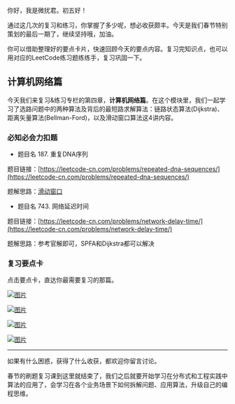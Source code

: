 你好，我是微扰君。初五好！

通过这几次的复习和练习，你掌握了多少呢，想必收获颇丰。今天是我们春节特别策划的最后一期了，继续坚持哦，加油。

你可以借助整理好的要点卡片，快速回顾今天的要点内容。复习完知识点，也可以用对应的LeetCode练习题练练手，复习巩固一下。

## 计算机网络篇

今天我们来复习&amp;练习专栏的第四章，**计算机网络篇**。在这个模块里，我们一起学习了选路问题中的两种算法及背后的最短路求解算法：链路状态算法(Dijkstra)、距离矢量算法(Bellman-Ford)，以及滑动窗口算法这4讲内容。

### 必知必会力扣题

- 题目名 187. 重复DNA序列

题目链接：[https://leetcode-cn.com/problems/repeated-dna-sequences/](https://leetcode-cn.com/problems/repeated-dna-sequences/)

题解思路：[滑动窗口](https://leetcode-cn.com/problems/repeated-dna-sequences/solution/wei-rao-li-lun-hua-dong-chuang-kou-wei-y-dosw/)

- 题目名 743. 网络延迟时间

题目链接：[https://leetcode-cn.com/problems/network-delay-time/](https://leetcode-cn.com/problems/network-delay-time/)

题解思路：参考官解即可，SPFA和Dijkstra都可以解决

### 复习要点卡

点击要点卡，直达你最需要复习的那篇。

[![图片](https://static001.geekbang.org/resource/image/83/e9/835c6c0efc0c6bfd486caef1ef9fb2e9.jpg?wh=1242x2208)](https://time.geekbang.org/column/article/478513)

[![图片](https://static001.geekbang.org/resource/image/cf/d2/cf11238b2b572a42f4712ae13da2a5d2.jpg?wh=1242x2208)](https://time.geekbang.org/column/article/479755)

[![图片](https://static001.geekbang.org/resource/image/fd/45/fd87feb5ffb1589ae4de7bc7662b5545.jpg?wh=1242x2208)](https://time.geekbang.org/column/article/481302)

[![图片](https://static001.geekbang.org/resource/image/82/aa/8203b56805af5e8753afc35a61e32daa.jpg?wh=1242x2208)](https://time.geekbang.org/column/article/482065)

* * *

如果有什么困惑，获得了什么收获，都欢迎你留言讨论。

春节的刷题复习课到这里就结束了，我们之后就要开始学习在分布式和工程实践中算法的应用了，会学习在各个业务场景下如何拆解问题、应用算法，升级自己的编程思维。